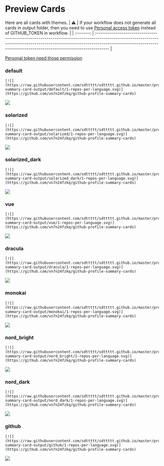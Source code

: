 
# Preview Cards

Here are all cards with themes.
| :warning: | If your workflow does not generate all cards in output folder, then you need to use [Personal access token](https://docs.github.com/en/actions/configuring-and-managing-workflows/creating-and-storing-encrypted-secrets) instead of GITHUB_TOKEN in workflow. |
| :-------: | :------------------------------------------------------------------------------------------------------------------------------------------------------------------------------------------------------------------------------------------------ |

[Personal token need those permission](https://github.com/vn7n24fzkq/github-profile-summary-cards/wiki/Personal-access-token-permissions)


### default


```
[![](https://raw.githubusercontent.com/sdttttt/sdttttt.github.io/master/profile-summary-card-output/default/1-repos-per-language.svg)](https://github.com/vn7n24fzkq/github-profile-summary-cards)
```
![](https://raw.githubusercontent.com/sdttttt/sdttttt.github.io/master/profile-summary-card-output/default/1-repos-per-language.svg)


### solarized


```
[![](https://raw.githubusercontent.com/sdttttt/sdttttt.github.io/master/profile-summary-card-output/solarized/1-repos-per-language.svg)](https://github.com/vn7n24fzkq/github-profile-summary-cards)
```
![](https://raw.githubusercontent.com/sdttttt/sdttttt.github.io/master/profile-summary-card-output/solarized/1-repos-per-language.svg)


### solarized_dark


```
[![](https://raw.githubusercontent.com/sdttttt/sdttttt.github.io/master/profile-summary-card-output/solarized_dark/1-repos-per-language.svg)](https://github.com/vn7n24fzkq/github-profile-summary-cards)
```
![](https://raw.githubusercontent.com/sdttttt/sdttttt.github.io/master/profile-summary-card-output/solarized_dark/1-repos-per-language.svg)


### vue


```
[![](https://raw.githubusercontent.com/sdttttt/sdttttt.github.io/master/profile-summary-card-output/vue/1-repos-per-language.svg)](https://github.com/vn7n24fzkq/github-profile-summary-cards)
```
![](https://raw.githubusercontent.com/sdttttt/sdttttt.github.io/master/profile-summary-card-output/vue/1-repos-per-language.svg)


### dracula


```
[![](https://raw.githubusercontent.com/sdttttt/sdttttt.github.io/master/profile-summary-card-output/dracula/1-repos-per-language.svg)](https://github.com/vn7n24fzkq/github-profile-summary-cards)
```
![](https://raw.githubusercontent.com/sdttttt/sdttttt.github.io/master/profile-summary-card-output/dracula/1-repos-per-language.svg)


### monokai


```
[![](https://raw.githubusercontent.com/sdttttt/sdttttt.github.io/master/profile-summary-card-output/monokai/1-repos-per-language.svg)](https://github.com/vn7n24fzkq/github-profile-summary-cards)
```
![](https://raw.githubusercontent.com/sdttttt/sdttttt.github.io/master/profile-summary-card-output/monokai/1-repos-per-language.svg)


### nord_bright


```
[![](https://raw.githubusercontent.com/sdttttt/sdttttt.github.io/master/profile-summary-card-output/nord_bright/1-repos-per-language.svg)](https://github.com/vn7n24fzkq/github-profile-summary-cards)
```
![](https://raw.githubusercontent.com/sdttttt/sdttttt.github.io/master/profile-summary-card-output/nord_bright/1-repos-per-language.svg)


### nord_dark


```
[![](https://raw.githubusercontent.com/sdttttt/sdttttt.github.io/master/profile-summary-card-output/nord_dark/1-repos-per-language.svg)](https://github.com/vn7n24fzkq/github-profile-summary-cards)
```
![](https://raw.githubusercontent.com/sdttttt/sdttttt.github.io/master/profile-summary-card-output/nord_dark/1-repos-per-language.svg)


### github


```
[![](https://raw.githubusercontent.com/sdttttt/sdttttt.github.io/master/profile-summary-card-output/github/1-repos-per-language.svg)](https://github.com/vn7n24fzkq/github-profile-summary-cards)
```
![](https://raw.githubusercontent.com/sdttttt/sdttttt.github.io/master/profile-summary-card-output/github/1-repos-per-language.svg)

